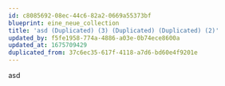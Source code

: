 ```yaml
---
id: c8085692-08ec-44c6-82a2-0669a55373bf
blueprint: eine_neue_collection
title: 'asd (Duplicated) (3) (Duplicated) (Duplicated) (2)'
updated_by: f5fe1958-774a-4886-a03e-0b74ece8600a
updated_at: 1675709429
duplicated_from: 37c6ec35-617f-4118-a7d6-bd60e4f9201e
---
```

asd